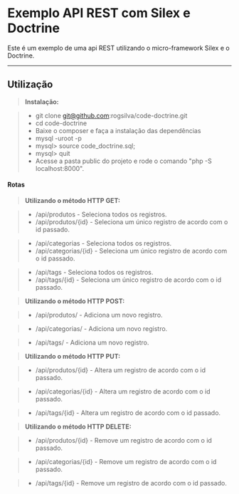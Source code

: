 Exemplo API REST com Silex e Doctrine
=================================


Este é um exemplo de uma api REST utilizando o micro-framework Silex e o Doctrine.

----------


Utilização
-------------

> **Instalação:**

> - git clone git@github.com:rogsilva/code-doctrine.git
> - cd code-doctrine
> - Baixe o composer e faça a instalação das dependências
> - mysql -uroot -p
> - mysql> source code_doctrine.sql;
> - mysql> quit
> - Acesse a pasta public do projeto e rode o comando "php -S localhost:8000".

#### <i class="icon-refresh"></i> Rotas

> **Utilizando o método HTTP GET:**

> - /api/produtos - Seleciona todos os registros.
> - /api/produtos/{id} - Seleciona um único registro de acordo com o id passado.

> - /api/categorias - Seleciona todos os registros.
> - /api/categorias/{id} - Seleciona um único registro de acordo com o id passado.

> - /api/tags - Seleciona todos os registros.
> - /api/tags/{id} - Seleciona um único registro de acordo com o id passado.

> **Utilizando o método HTTP POST:**

> - /api/produtos/ - Adiciona um novo registro.

> - /api/categorias/ - Adiciona um novo registro.

> - /api/tags/ - Adiciona um novo registro.

> **Utilizando o método HTTP PUT:**

> - /api/produtos/{id} - Altera um registro de acordo com o id passado.

> - /api/categorias/{id} - Altera um registro de acordo com o id passado.

> - /api/tags/{id} - Altera um registro de acordo com o id passado.

> **Utilizando o método HTTP DELETE:**

> - /api/produtos/{id} - Remove um registro de acordo com o id passado.

> - /api/categorias/{id} - Remove um registro de acordo com o id passado.

> - /api/tags/{id} - Remove um registro de acordo com o id passado.
